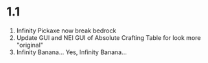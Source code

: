 # 1.1
1. Infinity Pickaxe now break bedrock
2. Update GUI and NEI GUI of Absolute Crafting Table for look more "original"
3. Infinity Banana... Yes, Infinity Banana...
